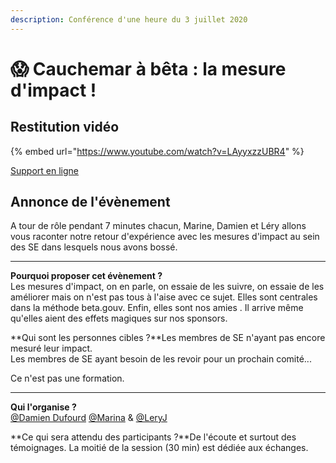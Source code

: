 ```yaml
---
description: Conférence d'une heure du 3 juillet 2020
---
```


# 😱 Cauchemar à bêta : la mesure d'impact !

## Restitution vidéo 

{% embed url="https://www.youtube.com/watch?v=LAyyxzzUBR4" %}

[Support en ligne](https://docs.google.com/presentation/d/1KXQAuBhHCk9QpLXYMLtLsSaFka4Q2gXgRFnb1UmoPgo/edit?usp=sharing)

## Annonce de l'évènement

A tour de rôle pendant 7 minutes chacun, Marine, Damien et Léry allons vous raconter notre retour d'expérience avec les mesures d'impact au sein des SE dans lesquels nous avons bossé.  
****  
**Pourquoi proposer cet évènement ?**  
Les mesures d'impact, on en parle, on essaie de les suivre, on essaie de les améliorer mais on n'est pas tous à l'aise avec ce sujet. Elles sont centrales dans la méthode beta.gouv. Enfin, elles sont nos amies . Il arrive même qu'elles aient des effets magiques sur nos sponsors.  
  
**Qui sont les personnes cibles ?**Les membres de SE n'ayant pas encore mesuré leur impact.  
Les membres de SE ayant besoin de les revoir pour un prochain comité...  
  
Ce n'est pas une formation.  
****  
**Qui l'organise ?**  
[@Damien Dufourd](https://www.google.com/url?q=https://startups-detat.slack.com/team/UCNK7RHND&sa=D&source=calendar&usd=2&usg=AOvVaw3ZrZKL2DRLUJdn3m58QESd) [@Marina](https://www.google.com/url?q=https://startups-detat.slack.com/team/U010BFX34SY&sa=D&source=calendar&usd=2&usg=AOvVaw0CBPMK0JzCRcNIPmwwA4BF) & [@LeryJ](https://www.google.com/url?q=https://startups-detat.slack.com/team/UCW382H9P&sa=D&source=calendar&usd=2&usg=AOvVaw1DtdqI2KG9aYGzGUxz7PMG)

 **Ce qui sera attendu des participants ?**De l'écoute et surtout des témoignages. La moitié de la session \(30 min\) est dédiée aux échanges.


